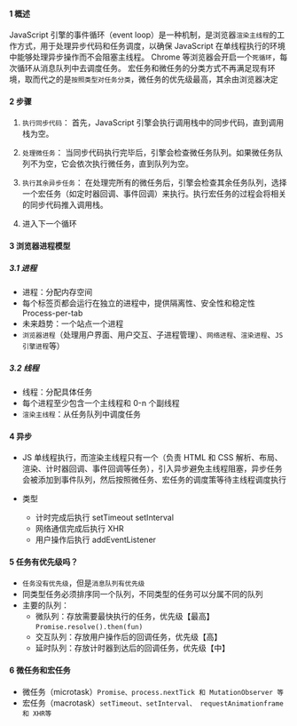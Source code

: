 #### 1 概述

JavaScript 引擎的事件循环（event loop）是一种机制，是浏览器`渲染主线程`的工作方式，用于处理异步代码和任务调度，以确保 JavaScript 在单线程执行的环境中能够处理异步操作而不会阻塞主线程。
Chrome 等浏览器会开启一个`死循环`，每次循环从消息队列中去调度任务。
宏任务和微任务的分类方式不再满足现有环境，取而代之的是`按照类型对任务分类`，微任务的优先级最高，其余由浏览器决定

#### 2 步骤

1. `执行同步代码`： 首先，JavaScript 引擎会执行调用栈中的同步代码，直到调用栈为空。

2. `处理微任务`： 当同步代码执行完毕后，引擎会检查微任务队列。如果微任务队列不为空，它会依次执行微任务，直到队列为空。

3. `执行其余异步任务`： 在处理完所有的微任务后，引擎会检查其余任务队列，选择一个宏任务（如定时器回调、事件回调）来执行。执行宏任务的过程会将相关的同步代码推入调用栈。

4. 进入下一个循环

#### 3 浏览器进程模型

##### 3.1 进程

- 进程：分配内存空间
- 每个标签页都会运行在独立的进程中，提供隔离性、安全性和稳定性 Process-per-tab
- 未来趋势：一个站点一个进程
- `浏览器进程`（处理用户界面、用户交互、子进程管理）、`网络进程`、`渲染进程`、`JS 引擎进程`等）

##### 3.2 线程

- 线程：分配具体任务
- 每个进程至少包含一个主线程和 0-n 个副线程
- `渲染主线程`：从任务队列中调度任务

#### 4 异步

- JS 单线程执行，而渲染主线程只有一个（负责 HTML 和 CSS 解析、布局、渲染、计时器回调、事件回调等任务），引入异步避免主线程阻塞，异步任务会被添加到事件队列，然后按照微任务、宏任务的调度策等待主线程调度执行

- 类型
  - 计时完成后执行 setTimeout setInterval
  - 网络通信完成后执行 XHR
  - 用户操作后执行 addEventListener

#### 5 任务有优先级吗？

- `任务没有优先级`，但是`消息队列有优先级`
- 同类型任务必须排序同一个队列，不同类型的任务可以分属不同的队列
- 主要的队列：
  - 微队列：存放需要最快执行的任务，优先级【最高】`Promise.resolve().then(fun)`
  - 交互队列：存放用户操作后的回调任务，优先级【高】
  - 延时队列：存放计时器到达后的回调任务，优先级【中】

#### 6 微任务和宏任务

- 微任务（microtask）`Promise、process.nextTick 和 MutationObserver 等`
- 宏任务（macrotask）`setTimeout、setInterval、 requestAnimationframe和 XHR等`
